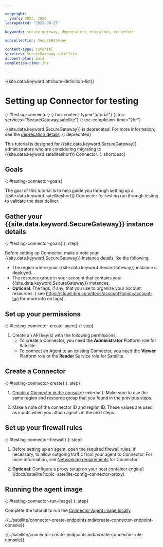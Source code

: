 ```yaml
---

copyright:
  years: 2023, 2023
lastupdated: "2023-09-27"

keywords: secure gateway, deprecation, migration, connector

subcollection: SecureGateway

content-type: tutorial
services: SecureGateway,satellite
account-plan: paid
completion-time: 1hr

---
```


{{site.data.keyword.attribute-definition-list}}


# Setting up Connector for testing
{: #testing-connector}
{: toc-content-type="tutorial"}
{: toc-services="SecureGateway,satellite"}
{: toc-completion-time="2hr"}

{{site.data.keyword.SecureGateway}} is deprecated. For more information, see the [deprecation details](/docs/SecureGateway?topic=SecureGateway-deprecation).
{: deprecated}

This tutorial is designed for {{site.data.keyword.SecureGateway}} administrators who are considering migrating to {{site.data.keyword.satelliteshort}} Connector.
{: shortdesc}

## Goals 
{: #testing-connector-goals}

The goal of this tutorial is to help guide you through setting up a {{site.data.keyword.satelliteshort}} Connector for testing run through testing to validate the data deliver.

## Gather your {{site.data.keyword.SecureGateway}} instance details
{: #testing-connector-goals}
{: step}

Before setting up Connector, make a note your {{site.data.keyword.SecureGateway}} instance details like the following.

- The region where your {{site.data.keyword.SecureGateway}} instance is deployed.
- The resource group in your account that contains your {{site.data.keyword.SecureGateway}} instances.
- **Optional**: The tags, if any, that you use to organize your account resources. ( see https://cloud.ibm.com/docs/account?topic=account-tag for more info on tags).

## Set up your permissions
{: #testing-connector-create-agent}
{: step}

1. Create an API key(s) with the following permissions.
    - To create a Connector, you need the **Administrator** Platform role for Satellite.
    - To connect an Agent to an existing Connector, you need the **Viewer** Platform role or the **Reader** Service role for Satellite.


## Create a Connector
{: #testing-connector-create}
{: step}

1. [Create a Connector in the console](https://cloud.ibm.com/satellite/connectors/create){: external}. Make sure to use the same region and resource group that you found in the previous steps.

1. Make a note of the connector ID and region ID. These values are used as inputs when you attach agents in the next steps.


## Set up your firewall rules
{: #testing-connector-firewall}
{: step}

1. Before setting up an agent, open the required firewall rules, if necessary, to allow outgoing traffic from your agent to Connector. For more information, see [Networking requirements](/docs/satellite?topic=satellite-understand-connectors#network-requirements) for Connector.

1. **Optional**: Configure a proxy setup on your host container engine](/docs/satellite?topic=satellite-config-connector-proxy).


## Running the agent image
{: #testing-connector-run-image}
{: step}

Complete the tutorial to run the [Connector Agent image locally](/docs/satellite?topic=satellite-run-agent-locally).


{{../satellite/connector-create-endpoints.md#create-connector-endpoint-console}}

{{../satellite/connector-create-endpoints.md#create-connector-rule-console}}



